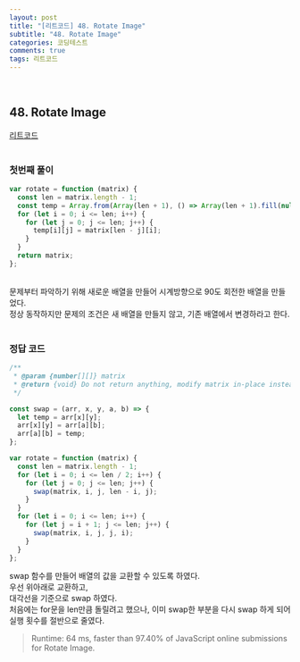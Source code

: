 ```yaml
---
layout: post
title: "[리트코드] 48. Rotate Image"
subtitle: "48. Rotate Image"
categories: 코딩테스트
comments: true
tags: 리트코드
---
```


<br>


## 48. Rotate Image

[리트코드](https://leetcode.com/problems/rotate-image/) <br><br>

### 첫번째 풀이

```js
var rotate = function (matrix) {
  const len = matrix.length - 1;
  const temp = Array.from(Array(len + 1), () => Array(len + 1).fill(null));
  for (let i = 0; i <= len; i++) {
    for (let j = 0; j <= len; j++) {
      temp[i][j] = matrix[len - j][i];
    }
  }
  return matrix;
};
```
<br>
문제부터 파악하기 위해 새로운 배열을 만들어 시계방향으로 90도 회전한 배열을 만들었다.<br>
정상 동작하지만 문제의 조건은 새 배열을 만들지 않고, 기존 배열에서 변경하라고 한다.
<br><br>

### 정답 코드

```js
/**
 * @param {number[][]} matrix
 * @return {void} Do not return anything, modify matrix in-place instead.
 */

const swap = (arr, x, y, a, b) => {
  let temp = arr[x][y];
  arr[x][y] = arr[a][b];
  arr[a][b] = temp;
};

var rotate = function (matrix) {
  const len = matrix.length - 1;
  for (let i = 0; i <= len / 2; i++) {
    for (let j = 0; j <= len; j++) {
      swap(matrix, i, j, len - i, j);
    }
  }
  for (let i = 0; i <= len; i++) {
    for (let j = i + 1; j <= len; j++) {
      swap(matrix, i, j, j, i);
    }
  }
};

```

swap 함수를 만들어 배열의 값을 교환할 수 있도록 하였다.<br>
우선 위아래로 교환하고,<br>
대각선을 기준으로 swap 하였다.<br>
처음에는 for문을 len만큼 돌릴려고 했으나, 이미 swap한 부분을 다시 swap 하게 되어 실행 횟수를 절반으로 줄였다.
<br>

>Runtime: 64 ms, faster than 97.40% of JavaScript online submissions for Rotate Image.
